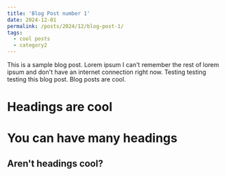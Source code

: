 ```yaml
---
title: 'Blog Post number 1'
date: 2024-12-01
permalink: /posts/2024/12/blog-post-1/
tags:
  - cool posts
  - category2
---
```


This is a sample blog post. Lorem ipsum I can't remember the rest of lorem ipsum and don't have an internet connection right now. Testing testing testing this blog post. Blog posts are cool.

Headings are cool
======

You can have many headings
======

Aren't headings cool?
------